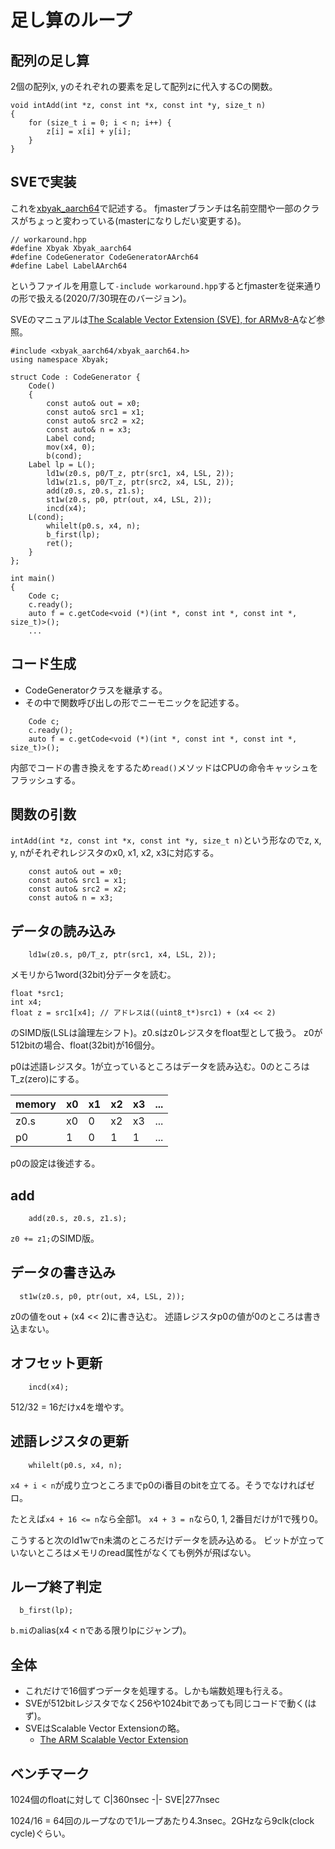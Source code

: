 # 足し算のループ

## 配列の足し算

2個の配列x, yのそれぞれの要素を足して配列zに代入するCの関数。
```
void intAdd(int *z, const int *x, const int *y, size_t n)
{
    for (size_t i = 0; i < n; i++) {
        z[i] = x[i] + y[i];
    }
}
```

## SVEで実装
これを[xbyak_aarch64](https://github.com/fujitsu/xbyak_aarch64/tree/master)で記述する。
fjmasterブランチは名前空間や一部のクラスがちょっと変わっている(masterになりしだい変更する)。

```
// workaround.hpp
#define Xbyak Xbyak_aarch64
#define CodeGenerator CodeGeneratorAArch64
#define Label LabelAArch64
```
というファイルを用意して`-include workaround.hpp`するとfjmasterを従来通りの形で扱える(2020/7/30現在のバージョン)。

SVEのマニュアルは[The Scalable Vector Extension (SVE), for ARMv8-A]( https://static.docs.arm.com/ddi0584/a/DDI0584A_a_SVE_supp_armv8A.pdf)など参照。

```
#include <xbyak_aarch64/xbyak_aarch64.h>
using namespace Xbyak;

struct Code : CodeGenerator {
    Code()
    {
        const auto& out = x0;
        const auto& src1 = x1;
        const auto& src2 = x2;
        const auto& n = x3;
        Label cond;
        mov(x4, 0);
        b(cond);
    Label lp = L();
        ld1w(z0.s, p0/T_z, ptr(src1, x4, LSL, 2));
        ld1w(z1.s, p0/T_z, ptr(src2, x4, LSL, 2));
        add(z0.s, z0.s, z1.s);
        st1w(z0.s, p0, ptr(out, x4, LSL, 2));
        incd(x4);
    L(cond);
        whilelt(p0.s, x4, n);
        b_first(lp);
        ret();
    }
};

int main()
{
    Code c;
    c.ready();
    auto f = c.getCode<void (*)(int *, const int *, const int *, size_t)>();
    ...
```
## コード生成
- CodeGeneratorクラスを継承する。
- その中で関数呼び出しの形でニーモニックを記述する。

```
    Code c;
    c.ready();
    auto f = c.getCode<void (*)(int *, const int *, const int *, size_t)>();
```
内部でコードの書き換えをするため`read()`メソッドはCPUの命令キャッシュをフラッシュする。

## 関数の引数

`intAdd(int *z, const int *x, const int *y, size_t n)`という形なのでz, x, y, nがそれぞれレジスタのx0, x1, x2, x3に対応する。

```
    const auto& out = x0;
    const auto& src1 = x1;
    const auto& src2 = x2;
    const auto& n = x3;
```

## データの読み込み

```
    ld1w(z0.s, p0/T_z, ptr(src1, x4, LSL, 2));
```
メモリから1word(32bit)分データを読む。

```
float *src1;
int x4;
float z = src1[x4]; // アドレスは((uint8_t*)src1) + (x4 << 2)
```
のSIMD版(LSLは論理左シフト)。z0.sはz0レジスタをfloat型として扱う。
z0が512bitの場合、float(32bit)が16個分。

p0は述語レジスタ。1が立っているところはデータを読み込む。0のところはT_z(zero)にする。

memory |x0|x1|x2|x3|...
-|-|-|-|-|-
z0.s |x0|0|x2|x3|...
p0|1|0|1|1|...

p0の設定は後述する。

## add

```
    add(z0.s, z0.s, z1.s);
```
`z0 += z1;`のSIMD版。

## データの書き込み

```
  st1w(z0.s, p0, ptr(out, x4, LSL, 2));
````
z0の値をout + (x4 << 2)に書き込む。
述語レジスタp0の値が0のところは書き込まない。

## オフセット更新

```
    incd(x4);
```
512/32 = 16だけx4を増やす。

## 述語レジスタの更新

```
    whilelt(p0.s, x4, n);
```
`x4 + i < n`が成り立つところまでp0のi番目のbitを立てる。そうでなければゼロ。

たとえば`x4 + 16 <= n`なら全部1。
`x4 + 3 = n`なら0, 1, 2番目だけが1で残り0。

こうすると次のld1wでn未満のところだけデータを読み込める。
ビットが立っていないところはメモリのread属性がなくても例外が飛ばない。

## ループ終了判定

```
  b_first(lp);
```
`b.mi`のalias(x4 < nである限りlpにジャンプ)。

## 全体
- これだけで16個ずつデータを処理する。しかも端数処理も行える。
- SVEが512bitレジスタでなく256や1024bitであっても同じコードで動く(はず)。
- SVEはScalable Vector Extensionの略。
  - [The ARM Scalable Vector Extension](https://arxiv.org/pdf/1803.06185)

## ベンチマーク
1024個のfloatに対して
C|360nsec
-|-
SVE|277nsec

1024/16 = 64回のループなので1ループあたり4.3nsec。2GHzなら9clk(clock cycle)ぐらい。
